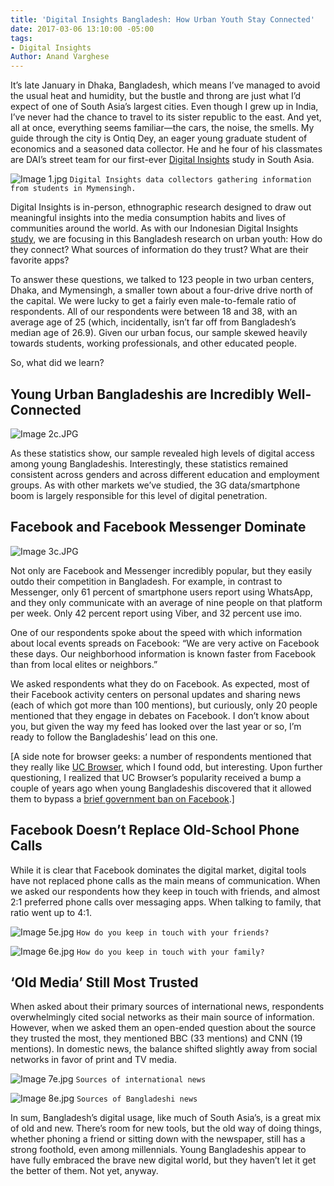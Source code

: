 ```yaml
---
title: 'Digital Insights Bangladesh: How Urban Youth Stay Connected'
date: 2017-03-06 13:10:00 -05:00
tags:
- Digital Insights
Author: Anand Varghese
---
```


It’s late January in Dhaka, Bangladesh, which means I’ve managed to avoid the usual heat and humidity, but the bustle and throng are just what I’d expect of one of South Asia’s largest cities. Even though I grew up in India, I’ve never had the chance to travel to its sister republic to the east. And yet, all at once, everything seems familiar—the cars, the noise, the smells. My guide through the city is Ontiq Dey, an eager young graduate student of economics and a seasoned data collector. He and he four of his classmates are DAI’s street team for our first-ever [Digital Insights](https://dai-global-digital.com/tags/?tag=digital-insights) study in South Asia.

![Image 1.jpg](/uploads/Image%201.jpg)
`Digital Insights data collectors gathering information from students in Mymensingh.`

<!--more-->

Digital Insights is in-person, ethnographic research designed to draw out meaningful insights into the media consumption habits and lives of communities around the world. As with our Indonesian Digital Insights [study](https://dai-global-digital.com/indonesia-digital-insights.html), we are focusing in this Bangladesh research on urban youth: How do they connect? What sources of information do they trust? What are their favorite apps?

To answer these questions, we talked to 123 people in two urban centers, Dhaka, and Mymensingh, a smaller town about a four-drive drive north of the capital. We were lucky to get a fairly even male-to-female ratio of respondents. All of our respondents were between 18 and 38, with an average age of 25 (which, incidentally, isn’t far off from Bangladesh’s median age of 26.9). Given our urban focus, our sample skewed heavily towards students, working professionals, and other educated people.

So, what did we learn?

## Young Urban Bangladeshis are Incredibly Well-Connected

![Image 2c.JPG](/uploads/Image%202c.JPG)

As these statistics show, our sample revealed high levels of digital access among young Bangladeshis. Interestingly, these statistics remained consistent across genders and across different education and employment groups. As with other markets we’ve studied, the 3G data/smartphone boom is largely responsible for this level of digital penetration.

## Facebook and Facebook Messenger Dominate

![Image 3c.JPG](/uploads/Image%203c.JPG)

Not only are Facebook and Messenger incredibly popular, but they easily outdo their competition in Bangladesh. For example, in contrast to Messenger, only 61 percent of smartphone users report using WhatsApp, and they only communicate with an average of nine people on that platform per week. Only 42 percent report using Viber, and 32 percent use imo.

One of our respondents spoke about the speed with which information about local events spreads on Facebook: “We are very active on Facebook these days. Our neighborhood information is known faster from Facebook than from local elites or neighbors.”

We asked respondents what they do on Facebook. As expected, most of their Facebook activity centers on personal updates and sharing news (each of which got more than 100 mentions), but curiously, only 20 people mentioned that they engage in debates on Facebook. I don’t know about you, but given the way my feed has looked over the last year or so, I’m ready to follow the Bangladeshis’ lead on this one.

\[A side note for browser geeks: a number of respondents mentioned that they really like [UC Browser](https://play.google.com/store/apps/details?id=com.UCMobile.intl&hl=en), which I found odd, but interesting. Upon further questioning, I realized that UC Browser’s popularity received a bump a couple of years ago when young Bangladeshis discovered that it allowed them to bypass a [brief government ban on Facebook](http://www.voanews.com/a/bangladesh-lifts-ban-facebook/3097865.html).\]

## Facebook Doesn’t Replace Old-School Phone Calls

While it is clear that Facebook dominates the digital market, digital tools have not replaced phone calls as the main means of communication. When we asked our respondents how they keep in touch with friends, and almost 2:1 preferred phone calls over messaging apps. When talking to family, that ratio went up to 4:1.

![Image 5e.jpg](/uploads/Image%205e.jpg)
`How do you keep in touch with your friends?`

![Image 6e.jpg](/uploads/Image%206e.jpg)
`How do you keep in touch with your family?`

## ‘Old Media’ Still Most Trusted

When asked about their primary sources of international news, respondents overwhelmingly cited social networks as their main source of information. However, when we asked them an open-ended question about the source they trusted the most, they mentioned BBC (33 mentions) and CNN (19 mentions). In domestic news, the balance shifted slightly away from social networks in favor of print and TV media.

![Image 7e.jpg](/uploads/Image%207e.jpg)
`Sources of international news`

![Image 8e.jpg](/uploads/Image%208e.jpg)
`Sources of Bangladeshi news`

In sum, Bangladesh’s digital usage, like much of South Asia’s, is a great mix of old and new. There’s room for new tools, but the old way of doing things, whether phoning a friend or sitting down with the newspaper, still has a strong foothold, even among millennials. Young Bangladeshis appear to have fully embraced the brave new digital world, but they haven’t let it get the better of them. Not yet, anyway.